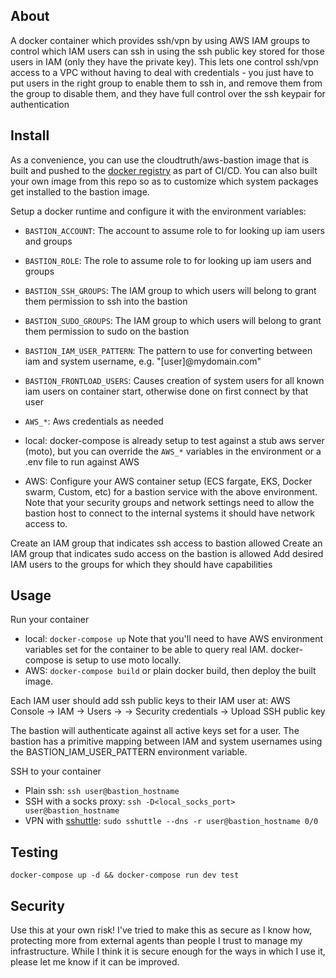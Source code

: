 About
-----

A docker container which provides ssh/vpn by using AWS IAM groups to control
which IAM users can ssh in using the ssh public key stored for those users in
IAM (only they have the private key).  This lets one control ssh/vpn access to a
VPC without having to deal with credentials - you just have to put users in the
right group to enable them to ssh in, and remove them from the group to disable
them, and they have full control over the ssh keypair for authentication

Install
-------

As a convenience, you can use the cloudtruth/aws-bastion image that is built and
pushed to the [docker registry](https://hub.docker.com/r/cloudtruth/aws-bastion)
as part of CI/CD.  You can also built your own image from this repo so as to
customize which system packages get installed to the bastion image.

Setup a docker runtime and configure it with the environment variables:
 * `BASTION_ACCOUNT`: The account to assume role to for looking up iam users and groups
 * `BASTION_ROLE`: The role to assume role to for looking up iam users and groups
 * `BASTION_SSH_GROUPS`: The IAM group to which users will belong to grant them permission to ssh into the bastion
 * `BASTION_SUDO_GROUPS`: The IAM group to which users will belong to grant them permission to sudo on the bastion
 * `BASTION_IAM_USER_PATTERN`: The pattern to use for converting between iam and system username, e.g. "\[user\]@mydomain.com"
 * `BASTION_FRONTLOAD_USERS`:  Causes creation of system users for all known iam users on container start, otherwise done on first connect by that user
 * `AWS_*`: Aws credentials as needed

 * local: docker-compose is already setup to test against a stub aws server (moto),
but you can override the `AWS_*` variables in the environment or a .env file to
run against AWS
 * AWS: Configure your AWS container setup (ECS fargate, EKS, Docker swarm, Custom,
etc) for a bastion service with the above environment.  Note that your security groups and network settings need to allow the bastion
host to connect to the internal systems it should have network access to.

Create an IAM group that indicates ssh access to bastion allowed
Create an IAM group that indicates sudo access on the bastion is allowed
Add desired IAM users to the groups for which they should have capabilities

Usage
-----

Run your container
 * local: `docker-compose up`  Note that you'll need to have AWS environment
variables set for the container to be able to query real IAM.  docker-compose is
setup to use moto locally.
 * AWS: `docker-compose build` or plain docker build, then deploy the built image.
 
Each IAM user should add ssh public keys to their IAM user at:
AWS Console -> IAM -> Users -> <their user> -> Security credentials -> Upload SSH public key 

The bastion will authenticate against all active keys set for a user.  The
bastion has a primitive mapping between IAM and system usernames using the
BASTION_IAM_USER_PATTERN environment variable.

SSH to your container
 * Plain ssh: `ssh user@bastion_hostname`
 * SSH with a socks proxy: `ssh -D<local_socks_port> user@bastion_hostname`
 * VPN with [sshuttle](https://sshuttle.readthedocs.io/en/stable/): `sudo sshuttle --dns -r user@bastion_hostname 0/0`

Testing
-------

`docker-compose up -d && docker-compose run dev test`

Security
--------

Use this at your own risk!  I've tried to make this as secure as I know how,
protecting more from external agents than people I trust to manage my
infrastructure.  While I think it is secure enough for the ways in which I use
it, please let me know if it can be improved.